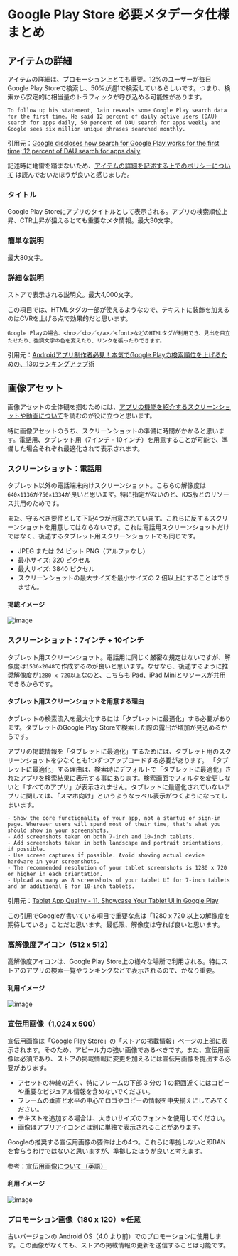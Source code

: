 # Google Play Store 必要メタデータ仕様まとめ

## アイテムの詳細


アイテムの詳細は、プロモーション上とても重要。12%のユーザーが毎日Google Play Storeで検索し、50%が週1で検索しているらしいです。つまり、検索から安定的に相当量のトラフィックが呼び込める可能性があります。

```
To follow up his statement, Jain reveals some Google Play search data for the first time. He said 12 percent of daily active users (DAU) search for apps daily, 50 percent of DAU search for apps weekly and Google sees six million unique phrases searched monthly.
```
引用元：[Google discloses how search for Google Play works for the first time; 12 percent of DAU search for apps daily](http://www.adweek.com/socialtimes/google-discloses-how-search-for-google-play-works-for-the-first-time-12-percent-of-dau-search-for-apps-daily/539639?red=im)

記述時に地雷を踏まないため、[アイテムの詳細を記述する上でのポリシーについて](https://support.google.com/googleplay/android-developer/answer/113474) は読んでおいたほうが良いと感じました。

### タイトル

Google Play Storeにアプリのタイトルとして表示される。アプリの検索順位上昇、CTR上昇が狙えるとても重要なメタ情報。最大30文字。

### 簡単な説明

最大80文字。

### 詳細な説明

ストアで表示される説明文。最大4,000文字。


この項目では、HTMLタグの一部が使えるようなので、テキストに装飾を加えるのはCVRを上げる点で効果的だと思います。

```
Google Playの場合、<hn>／<b>／</a>／<font>などのHTMLタグが利用でき、見出を目立たせたり、強調文字の色を変えたり、リンクを張ったりできます。
```
引用元：[Androidアプリ制作者必見！本気でGoogle Playの検索順位を上げるための、13のランキングアップ術](http://www.find-job.net/startup/factor-of-google-play-ranking)


## 画像アセット


画像アセットの全体観を掴むためには、[アプリの機能を紹介するスクリーンショットや動画について](https://support.google.com/googleplay/android-developer/answer/1078870)を読むのが役に立つと思います。

特に画像アセットのうち、スクリーンショットの準備に時間がかかると思います。電話用、タブレット用（7インチ・10インチ）を用意することが可能で、準備した場合それぞれ最適化されて表示されます。


### スクリーンショット：電話用

タブレット以外の電話端末向けスクリーンショット。こちらの解像度は`640×1136`か`750×1334`が良いと思います。特に指定がないのと、iOS版とのリソース共用のためです。

また、守るべき要件として下記4つが用意されています。これらに反するスクリーンショットを用意してはならないです。これは電話用スクリーンショットだけではなく、後述するタブレット用スクリーンショットでも同じです。

- JPEG または 24 ビット PNG（アルファなし）
- 最小サイズ: 320 ピクセル
- 最大サイズ: 3840 ピクセル
- スクリーンショットの最大サイズを最小サイズの 2 倍以上にすることはできません。

#### 掲載イメージ

![image](https://storage.googleapis.com/support-kms-prod/SNP_FCD84192F36591CEB4F1237A19CCD8F76F7F_4509843_en_v2)

### スクリーンショット：7インチ + 10インチ

タブレット用スクリーンショット。電話用に同じく厳密な規定はないですが、解像度は`1536×2048`で作成するのが良いと思います。なぜなら、後述するように推奨解像度が`1280 x 720以上`なのと、こちらもiPad、iPad Miniとリソースが共用できるからです。

#### タブレット用スクリーンショットを用意する理由

タブレットの検索流入を最大化するには「タブレットに最適化」する必要があります。タブレットのGoogle Play Storeで検索した際の露出が増加が見込めるからです。

アプリの掲載情報を「タブレットに最適化」するためには、タブレット用のスクリーンショットを少なくとも1つずつアップロードする必要があります。
「タブレットに最適化」する理由は、検索時にデフォルトで「タブレットに最適化」されたアプリを検索結果に表示する事にあります。検索画面でフィルタを変更しないと「すべてのアプリ」が表示されません。タブレットに最適化されていないアプリに関しては、「スマホ向け」というようなラベル表示がつくようになってしまいます。

```
- Show the core functionality of your app, not a startup or sign-in page. Wherever users will spend most of their time, that's what you should show in your screenshots.
- Add screenshots taken on both 7-inch and 10-inch tablets.
- Add screenshots taken in both landscape and portrait orientations, if possible.
- Use screen captures if possible. Avoid showing actual device hardware in your screenshots.
- The recommended resolution of your tablet screenshots is 1280 x 720 or higher in each orientation.
- Upload as many as 8 screenshots of your tablet UI for 7-inch tablets and an additional 8 for 10-inch tablets.
```
引用元：[Tablet App Quality - 11. Showcase Your Tablet UI in Google Play](http://developer.android.com/distribute/essentials/quality/tablets.html#google-play)

この引用でGoogleが書いている項目で重要な点は「1280 x 720 以上の解像度を期待している」ことだと思います。最低限、解像度は守れば良いと思います。


### 高解像度アイコン（512 x 512）

高解像度アイコンは、Google Play Store上の様々な場所で利用される。特にストアのアプリの検索一覧やランキングなどで表示されるので、かなり重要。

#### 利用イメージ
![image](https://storage.googleapis.com/support-kms-prod/SNP_58239E7DEB1B96C3C9E75D607C6178026F04_4509860_en_v2)

### 宣伝用画像（1,024 x 500）

宣伝用画像は「Google Play Store」の「ストアの掲載情報」ページの上部に表示されます。そのため、アピール力の強い画像であるべきです。また、宣伝用画像は必須であり、ストアの掲載情報に変更を加えるには宣伝用画像を提出する必要があります。

- アセットの枠線の近く、特にフレームの下部 3 分の 1 の範囲近くにはコピーや重要なビジュアル情報を含めないでください。
- フレームの垂直と水平の中心でロゴやコピーの情報を中央揃えにしてみてください。
- テキストを追加する場合は、大きいサイズのフォントを使用してください。
- 画像はアプリアイコンとは別に単独で表示されることがあります。

Googleの推奨する宣伝用画像の要件は上の4つ。これらに準拠しないと即BANを食らうわけではないと思いますが、準拠したほうが良いと考えます。

参考：[宣伝用画像について（英語）](http://android-developers.blogspot.jp/2011/10/android-market-featured-image.html)

#### 利用イメージ

![image](https://storage.googleapis.com/support-kms-prod/SNP_0EB3F1E9CE8FBE0055660FF66D7438F25CB7_6071289_en_v0)

### プロモーション画像（180 x 120）※任意

古いバージョンの Android OS（4.0 より前）でのプロモーションに使用します。この画像がなくても、ストアの掲載情報の更新を送信することは可能です。
